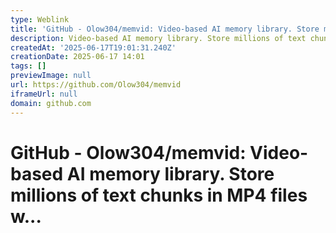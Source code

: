 ```yaml
---
type: Weblink
title: 'GitHub - Olow304/memvid: Video-based AI memory library. Store millions of text chunks in MP4 files w...'
description: Video-based AI memory library. Store millions of text chunks in MP4 files with lightning-fast semantic search. No database needed. - Olow304/memvid
createdAt: '2025-06-17T19:01:31.240Z'
creationDate: 2025-06-17 14:01
tags: []
previewImage: null
url: https://github.com/Olow304/memvid
iframeUrl: null
domain: github.com
---
```


# GitHub - Olow304/memvid: Video-based AI memory library. Store millions of text chunks in MP4 files w...


